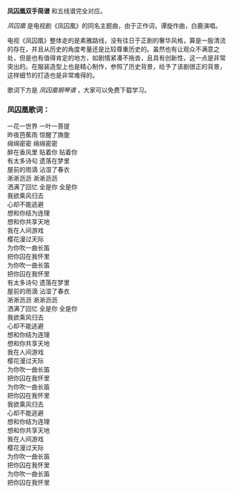 

**凤囚凰双手简谱** 和五线谱完全对应。

_凤囚凰_ 是电视剧《凤囚凰》的同名主题曲，由于正作词，谭旋作曲，白鹿演唱。

电视《凤囚凰》整体走的是素雅路线，没有往日于正剧的奢华风格，算是一股清流的存在，并且从历史的角度考量还是比较尊重历史的。虽然也有让观众不满意之处，但是也有值得肯定的地方，如剧情紧凑不拖沓，且具有创新性，这一点是非常突出的。在服装造型上也是精心制作，参照了历史背景，给予了该剧很正的背景，这样细节的打造也是非常难得的。

歌词下方是 _凤囚凰钢琴谱_ ，大家可以免费下载学习。

### 凤囚凰歌词：

一花一世界 一叶一菩提  
昨夜芭蕉雨 惊醒了旖旎  
绵绵密密 绵绵密密  
醉在香风里 贴着你 贴着你  
有太多诗句 遗落在梦里  
屋前的雨滴 沾湿了春衣  
淅淅沥沥 淅淅沥沥  
洒满了回忆 全是你 全是你  
我欲乘风归去  
心却不能逃避  
想和你结为连理  
想和你共享天地  
我在人间游戏  
樱花漫过天际  
为你吹一曲长笛  
把你囚在我怀里  
为你吹一曲长笛  
把你囚在我怀里  
有太多诗句 遗落在梦里  
屋前的雨滴 沾湿了春衣  
淅淅沥沥 淅淅沥沥  
洒满了回忆 全是你 全是你  
我欲乘风归去  
心却不能逃避  
想和你结为连理  
想和你共享天地  
我在人间游戏  
樱花漫过天际  
为你吹一曲长笛  
把你囚在我怀里  
为你吹一曲长笛  
把你囚在我怀里  
我欲乘风归去  
心却不能逃避  
想和你结为连理  
想和你共享天地  
我在人间游戏  
樱花漫过天际  
为你吹一曲长笛  
把你囚在我怀里  
为你吹一曲长笛  
把你囚在我怀里

